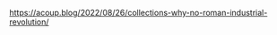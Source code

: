 ---
---

[<https://acoup.blog/2022/08/26/collections-why-no-roman-industrial-revolution/>](https://acoup.blog/2022/08/26/collections-why-no-roman-industrial-revolution/)